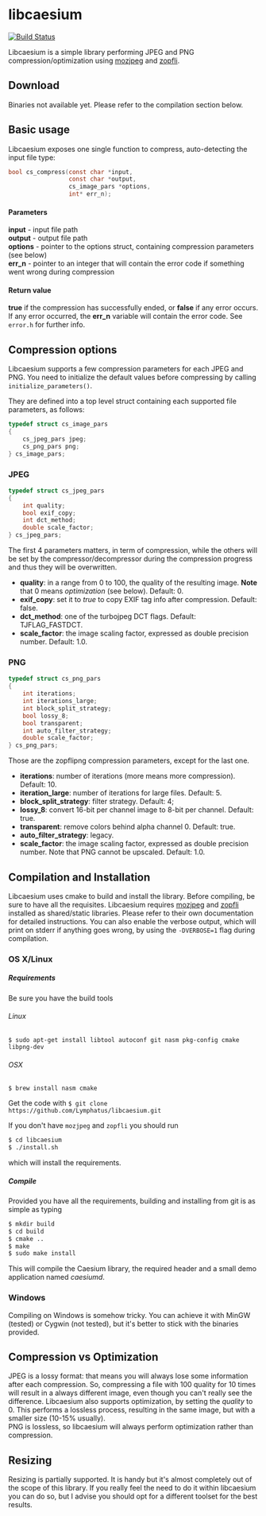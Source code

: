 # libcaesium
[![Build Status](https://travis-ci.org/Lymphatus/libcaesium.svg?branch=master)](https://travis-ci.org/Lymphatus/libcaesium)  

Libcaesium is a simple library performing JPEG and PNG compression/optimization using [mozjpeg](https://github.com/mozilla/mozjpeg) and [zopfli](https://github.com/google/zopfli).

## Download
Binaries not available yet. Please refer to the compilation section below.

## Basic usage

Libcaesium exposes one single function to compress, auto-detecting the input file type:
```C
bool cs_compress(const char *input,
                 const char *output,
                 cs_image_pars *options,
                 int* err_n);
```
#### Parameters
**input** - input file path  
**output** - output file path  
**options** - pointer to the options struct, containing compression parameters (see below)  
**err_n** - pointer to an integer that will contain the error code if something went wrong during compression 

#### Return value
**true** if the compression has successfully ended, or **false** if any error occurs. If any error occurred, the **err_n**
variable will contain the error code. See `error.h` for further info.

## Compression options
Libcaesium supports a few compression parameters for each JPEG and PNG.
You need to initialize the default values before compressing by calling `initialize_parameters()`.  

They are defined into a top level struct containing each supported file parameters, as follows:
```C
typedef struct cs_image_pars
{
	cs_jpeg_pars jpeg;
	cs_png_pars png;
} cs_image_pars;
```
### JPEG
```C
typedef struct cs_jpeg_pars
{
	int quality;
	bool exif_copy;
	int dct_method;
	double scale_factor;
} cs_jpeg_pars;
```
The first 4 parameters matters, in term of compression, while the others will be set by the compressor/decompressor
during the compression progress and thus they will be overwritten.
- **quality**: in a range from 0 to 100, the quality of the resulting image. **Note** that 0 means _optimization_ (see below). Default: 0.
- **exif_copy**: set it to _true_ to copy EXIF tag info after compression. Default: false.
- **dct_method**: one of the turbojpeg DCT flags. Default: TJFLAG_FASTDCT.
- **scale_factor**: the image scaling factor, expressed as double precision number. Default: 1.0.

### PNG
```C
typedef struct cs_png_pars
{
	int iterations;
	int iterations_large;
	int block_split_strategy;
	bool lossy_8;
	bool transparent;
	int auto_filter_strategy;
	double scale_factor;
} cs_png_pars;
```
Those are the zopflipng compression parameters, except for the last one.
- **iterations**: number of iterations (more means more compression). Default: 10.
- **iteration_large**: number of iterations for large files. Default: 5.
- **block_split_strategy**: filter strategy. Default: 4;
- **lossy_8**: convert 16-bit per channel image to 8-bit per channel. Default: true.
- **transparent**: remove colors behind alpha channel 0. Default: true.
- **auto_filter_strategy**: legacy.
- **scale_factor**: the image scaling factor, expressed as double precision number. Note that PNG cannot be upscaled. Default: 1.0.


## Compilation and Installation
Libcaesium uses cmake to build and install the library. Before compiling, be sure to have all the requisites.
Libcaesium requires [mozjpeg](https://github.com/mozilla/mozjpeg) and [zopfli](https://github.com/google/zopfli) installed as shared/static libraries.
Please refer to their own documentation for detailed instructions.
You can also enable the verbose output, which will print on stderr if anything goes wrong, by using the `-DVERBOSE=1` flag during compilation.

### OS X/Linux
##### Requirements
Be sure you have the build tools
###### Linux
`$ sudo apt-get install libtool autoconf git nasm pkg-config cmake libpng-dev`

###### OSX
`$ brew install nasm cmake`

Get the code with
`$ git clone https://github.com/Lymphatus/libcaesium.git`

If you don't have `mozjpeg` and `zopfli` you should run
```bash
$ cd libcaesium
$ ./install.sh
```
which will install the requirements.

##### Compile
Provided you have all the requirements, building and installing from git is as simple as typing
```bash
$ mkdir build
$ cd build
$ cmake ..
$ make
$ sudo make install
```
This will compile the Caesium library, the required header and a small demo application named _caesiumd_.

### Windows
Compiling on Windows is somehow tricky. You can achieve it with MinGW (tested) or Cygwin (not tested), but it's better to stick with the binaries provided.

## Compression vs Optimization
JPEG is a lossy format: that means you will always lose some information after each compression. So, compressing a file with
100 quality for 10 times will result in a always different image, even though you can't really see the difference.
Libcaesium also supports optimization, by setting the _quality_ to 0. This performs a lossless process, resulting in the same image,
but with a smaller size (10-15% usually).  
PNG is lossless, so libcaesium will always perform optimization rather than compression.

## Resizing
Resizing is partially supported. It is handy but it's almost completely out of the scope of this library.
If you really feel the need to do it within libcaesium you can do so, but I advise you should opt for a different toolset for the best results.
